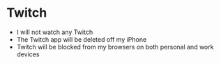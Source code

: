 # Twitch

- I will not watch any Twitch
- The Twitch app will be deleted off my iPhone
- Twitch will be blocked from my browsers on both personal and work devices
